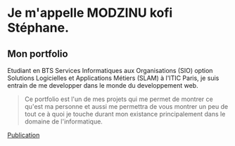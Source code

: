 # Je m'appelle MODZINU kofi Stéphane.
## Mon portfolio

Etudiant en BTS Services Informatiques aux Organisations (SIO) option 
Solutions Logicielles et Applications Métiers (SLAM) à l'ITIC Paris, je suis entrain de me developper dans le monde du developpement web. 

> Ce portfolio est l'un de mes projets qui me permet de montrer ce qu'est ma personne et aussi me permettra de vous montrer un peu de tout ce à quoi je touche durant mon existance principalement dans le domaine de l'informatique.


[Publication](https://stephanemdz.github.io/portfolio_mdz/)